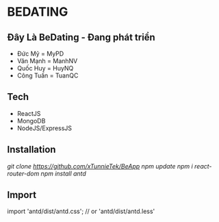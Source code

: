 # BEDATING


## Đây Là BeDating - Đang phát triển 

- Đức Mỹ = MyPD
- Văn Mạnh = ManhNV
- Quốc Huy = HuyNQ
- Công Tuấn = TuanQC

## Tech
  * ReactJS
  * MongoDB
  * NodeJS/ExpressJS
  
## Installation
  *git clone https://github.com/xTunnieTek/BeApp*
  *npm update*
  *npm i react-router-dom*
  *npm install antd*


## Import 
  import 'antd/dist/antd.css'; // or 'antd/dist/antd.less'
